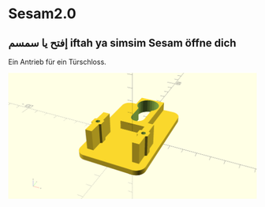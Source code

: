 # Sesam2.0
## إفتح يا سمسم iftah ya simsim Sesam öffne dich

Ein Antrieb für ein Türschloss.

![boden](  https://github.com/ca-haddock/Sesam2.0/blob/master/bilder/mount.png "Bodenplatte")
